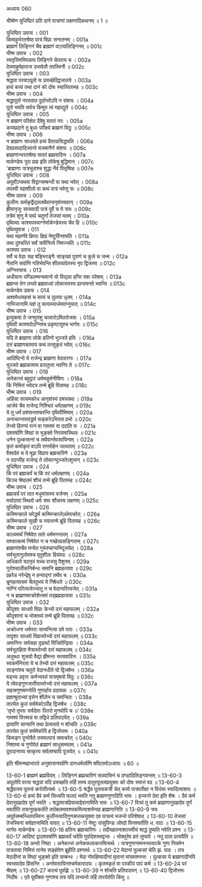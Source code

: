 अध्यायः 060

भीष्मेण युधिष्ठिरं प्रति दाने पात्राणां लक्षणादिकथनम् ॥ 1 ॥
	
युधिष्ठिर उवाच ।	001  
किमाहुर्भरतश्रेष्ठ पात्रं विप्राः सनातनम् ।	001a  
ब्राह्मणं लिङ्गिनं चैव ब्राह्मणं वाऽप्यलिङ्गिनम् ॥	001c  
भीष्म उवाच ।	002  
स्ववृत्तिमभिपन्नाय लिङ्गिने चेतराय च ।	002a  
देयमाहुर्महाराज उभावेतौ तपस्विनौ ॥	002c  
युधिष्ठिर उवाच ।	003  
श्रद्धया परयाऽपूतो यः प्रयच्छेद्द्विजातये ।	003a  
हव्यं कव्यं तथा दानं को दोषः स्यात्पितामह ॥	003c  
भीष्म उवाच ।	004  
श्रद्धापूतो नरस्तात दुर्दान्तोऽपि न संशयः ।	004a  
पूतो भवति सर्वत्र किमुत त्वं महाद्युते ॥	004c  
युधिष्ठिर उवाच ।	005  
न ब्राह्मणं परिक्षेत दैवेषु सततं नरः ।	005a  
कव्यप्रदाने तु बुधाः परीक्ष्यं ब्राह्मणं विदुः ॥	005c  
भीष्म उवाच ।	006  
न ब्राह्मणः साधयते हव्यं दैवात्प्रसिद्ध्यति ।	006a  
देवप्रसादादिज्यन्ते यजमानैर्न संशयः ॥	006c  
ब्राह्मणान्भरतश्रेष्ठ सततं ब्रह्मवादिनः ।	007a  
मार्कण्डेयः पुरा प्राह इति लोकेषु बुद्धिमान् ।	007c  
\'ब्राह्मणाः पात्रभूताश्च शुद्धा नैवं पितृष्विह ॥	007e  
युधिष्ठिर उवाच ।	008  
अपूर्वोऽप्यथवा विद्वान्सम्बन्धी वा यथा भवेत् ।	008a  
तपस्वी यज्ञशीलो वा कथं पात्रं भवेत्तु सः ॥	008c  
भीष्म उवाच ।	009  
कुलीनः कर्मकृद्वैद्यस्तथैवाप्यनृशंस्यवान् ।	009a  
ह्रीमानृजुः सत्यवादी पात्रं पूर्वे च ये त्रयः ॥	009c  
तत्रेमं शृणु मे पार्थ चतुर्णां तेजसां मतम् ।	010a  
पृथिव्याः काश्यपस्याग्नेर्मार्कण्डेयस्य चैव हि ॥	010c  
पृथिव्युवाच ।	011  
यथा महार्णवे क्षिप्तः क्षिप्रं नेष्टुर्विनश्यति ।	011a  
तथा दुश्चरितं सर्वं त्रयीनित्ये निमज्जति ॥	011c  
काश्यप उवाच ।	012  
सर्वे च वेदाः सह षङ्भिरङ्गैः साङ्ख्यं पुराणं च कुले च जन्म ।	012a  
नैतानि सर्वाणि गतिर्भवन्ति शीलव्यपेतस्य नृप द्विजस्य ॥	012c  
अग्निरुवाच ।	013  
अधीयानः पण्डितम्मन्यमानो यो विद्यया हन्ति यशः परेषाम् ।	013a  
ब्रह्मन्स तेन लभते ब्रह्मवध्यां लोकास्तस्य ह्यन्तवन्तो भवन्ति ॥	013c  
मार्कण्डेय उवाच ।	014  
अश्वमेधसहस्रं च सत्यं च तुलया धृतम् ।	014a  
नाभिजानामि यज्ञं तु सत्यस्यार्धमवाप्नुयात् ॥	014c  
भीष्म उवाच ।	015  
इत्युक्त्वा ते जग्मुराशु चत्वारोऽमिततेजसः ।	015a  
पृथिवी काश्यपोऽग्निश्च प्रकृष्टायुश्च भार्गवः ॥	015c  
युधिष्ठिर उवाच ।	016  
यदि ते ब्राह्मणा लोके व्रतिनो भुञ्जते हविः ।	016a  
दत्तं ब्राह्मणकामाय कथं तत्सुकृतं भवेत् ॥	016c  
भीष्म उवाच ।	017  
आदिष्टिनो ये राजेन्द्र ब्राह्मणा वेदपारगाः ।	017a  
भुञ्जते ब्रह्मकामाय व्रतलुप्ता भवन्ति ते ॥	017c  
युधिष्ठिर उवाच ।	018  
अनेकान्तं बहुद्वारं धर्ममाहुर्मनीषिणः ।	018a  
किं निमित्तं भवेदत्र तन्मे ब्रूहि पितामह ॥	018c  
भीष्म उवाच ।	019  
अहिंसा सत्यमकोध आनृशंस्यं दमस्तथा ।	019a  
आर्जवं चैव राजेन्द्र निश्चितं धर्मलक्षणम् ॥	019c  
ये तु धर्मं प्रशंसन्तश्चरन्ति पृथिवीमिमाम् ।	020a  
अनाचरन्तस्तद्धर्म सङ्करेऽभिरता प्रभो ॥	020c  
तेभ्यो हिरण्यं रत्नं वा गामश्वं वा ददाति यः ।	021a  
दशवर्षाणि विष्ठां स भुङ्क्ते निरयमास्थितः ॥	021c  
धनेन पुल्कसानां च तथैवान्तेवसायिनाम् ।	022a  
कृतं कर्माकृतं वाऽपि रागमोहेन जल्पताम् ॥	022c  
वैश्वदेवं च ये मूढा विप्राय ब्रह्मचारिणे ।	023a  
न ददन्तीह राजेन्द्र ते लोकान्भुञ्जतेऽशुभान् ॥	023c  
युधिष्ठिर उवाच ।	024  
किं परं ब्रह्मचर्यं च किं परं धर्मलक्षणम् ।	024a  
किञ्च श्रेष्ठतमं शौचं तन्मे ब्रूहि पितामह ॥	024c  
भीष्म उवाच ।	025  
ब्रह्मचर्यं परं तात मधुमांसस्य वर्जनम् ।	025a  
मर्यादायां स्थितो धर्मः शमः शौचस्य लक्षणम् ॥	025c  
युधिष्ठिर उवाच ।	026  
कस्मिन्काले चरेद्धर्म कस्मिन्कालेऽर्थमाचरेत् ।	026a  
कस्मिन्काले सुखी च स्यात्तन्मे ब्रूहि पितामह ॥	026c  
भीष्म उवाच ।	027  
काल्यमर्थं निषेवेत ततो धर्ममनन्तरम् ।	027a  
पश्चात्कामं निषेवेत न च गच्छेत्प्रसङ्गिताम् ॥	027c  
ब्राह्मणांश्चैव मन्येत गुरूंश्चाप्यभिपूजयेत् ।	028a  
सर्वभूतानुलोमश्च मृदुशीलः प्रियंवदः ॥	028c  
अधिकारे यदनृतं यच्च राजसु पैशुनम् ।	029a  
गुरोश्चालीकनिर्बन्धः समानि ब्रह्महत्यया ॥	029c  
प्रहरेन्न नरेन्द्रेषु न हन्याद्गां तथैव च ।	030a  
भ्रूणहत्यासमं चैतदुभयं ये निषेधते ॥	030c  
नाग्निं परित्यजेज्जातु न च वेदान्परित्यजेत् ।	031a  
न च ब्राह्मणमाक्रोशेत्समं तद्ब्रह्महत्यया ॥	031c  
युधिष्ठिर उवाच ।	032  
कीदृशाः साधवो विप्राः केभ्यो दत्तं महाफलम् ।	032a  
कीदृशानां च भोक्तव्यं तन्मे ब्रूहि पितामह ॥	032c  
भीष्म उवाच ।	033  
अक्रोधना धर्मपराः सत्यनित्या दमे रताः ।	033a  
तादृशाः साधवो विप्रास्तेभ्यो दत्तं महाफलम् ॥	033c  
अमानिनः सर्वसहा दृढार्था विजितेन्द्रियाः ।	034a  
सर्वभूतहिता मैत्रास्तेभ्यो दत्तं महाफलम् ॥	034c  
अलुब्धाः शुचयो वैद्या ह्रीमन्तः सत्यवादिनः ।	035a  
स्वकर्मनिरता ये च तेभ्यो दत्तं महाफलम् ॥	035c  
साङ्गांश्च चतुरो वेदानधीते यो द्विजर्षभः ।	036a  
षड्भ्यः प्रवृत्तः कर्मभ्यस्तं पात्रमृषयो विदुः ॥	036c  
ये त्वेवङ्गुणजातीयास्तेभ्यो दत्तं महाफलम् ।	037a  
सहस्रगुणमाप्नोति गुणार्हाय प्रदायकः ॥	037c  
प्रज्ञाश्रुताभ्यां वृत्तेन शीलेन च समन्वितः ।	038a  
तारयेत कुलं सर्वमेकोऽपीह द्विजर्षभः ।	038c  
\'तृप्ते तृप्ताः सर्वदेवाः पितरो मुनयोपि च ॥\'	038e  
गामश्वं वित्तमन्नं वा तद्विधे प्रतिपादयेत् ।	039a  
द्रव्याणि चान्यानि तथा प्रेत्यभावे न शोचति ॥	039c  
तारयेत कुलं सर्वमेकोपि ह द्विजोत्तमः ।	040a  
किमङ्ग पुनरेवैते तस्मात्पात्रं समाचरेत् ॥	040c  
निशाम्य च गुणोपेतं ब्राह्मणं साधुसम्मतम् ।	041a  
दूरादानाय्य सत्कृत्य सर्वतश्चापि पूजयेत् ॥ ॥	041c  

इति श्रीमन्महाभारते अनुशासनपर्वणि दानधर्मपर्वणि षष्टितमोऽध्यायः ॥ 60 ॥

13-60-1 ब्राह्मणं ब्रह्मविदम् । लिङ्गिनं ब्रह्मचारिणं सन्न्यासिनं च दण्डादिलिङ्गवन्तम् ॥ 13-60-3 अपूतोपि परया श्रद्धयां यदि प्रयच्छति तर्हि तस्य दातुरपूतत्वप्रयुक्तः को दोषः स्यात्तं वद ॥ 13-60-4 श्रद्धैवास्य पूतत्वं करोतीत्यर्थः ॥ 13-60-5 श्रद्धैव पूतत्वकर्त्री चेत् कव्ये पात्रपरीक्षा न विधेया स्यादित्याशयः ॥ 13-60-6 हव्यं दैवं कर्म सिध्यति फलदं भवति नतु ब्राह्मणगुणादिति भावः । इज्यन्ते देवा इति शेषः । दैवं कर्म देवानुग्रहादेव पूर्णं भवति । श्रद्धामात्रप्रियत्वाद्देवानामिति भावः ॥ 13-60-7 पित्र्यं तु कर्म ब्राह्मणानुग्रहादेव पूर्णं भवतीति तत्रानुग्रहकर्तरि तपोबलमावश्यकमित्याशयेनाह ब्राह्मणानिति ॥ 13-60-9 त्रयः अपूर्वसम्बन्धितपस्विनः कुलीनत्वादिगुणसप्तकयुक्ता एव पात्रत्वं भजन्ते परिशेषात् ॥ 13-60-10 तेजसां तेजस्विनां सर्वज्ञानामिति यावत् ॥ 13-60-11 नेष्टुः पांसुपिण्डः लोष्ठो विनश्यतीति ध. पाठः ॥ 13-60-15 भार्गवः मार्कण्डेयः ॥ 13-60-16 व्रतिनः ब्रह्मचारिणः । तदीयव्रतनाशात्स्वीयं श्राद्धं दुष्यति नवेति प्रश्नः ॥ 13-60-17 आदिष्टं द्वादशवर्षाणि ब्रह्मचर्यं चरेति गुर्वादेशस्तद्वन्तः । भोक्तुरेव व्रतं लुप्यते । नतु दाता प्रत्यवैति ॥ 13-60-18 अन्तो निष्ठा । अनेकान्तं अनेकफलाकारमित्यर्थः । पात्रगुणानामनन्तत्वात्के गुणा नियमेन पात्रताया निमित्तं तानेव सङ्क्षेपेण ब्रूहीति प्रश्नार्थः ॥ 13-60-22 मेदानां पुल्कसां चेति झ. पाठः । तत्र मेदादीनां स विष्ठां भुङ्क्ते इति सम्बन्धः । मेदा गोमहिष्यादीनां मृतानां मांसमश्नन्तः । पुल्कसा ये ब्राह्मणादीनपि स्वभावादेव हिंसन्ति । अन्तेवसायिनश्चर्मकारादयः । कृतमकृतं वा परकीयं पापं कर्म ॥ 13-60-24 परं श्रेष्ठम् ॥ 13-60-27 काल्यं पूर्वाह्णे ॥ 13-60-39 न शोचति प्रतिपादयन् ॥ 13-60-40 द्विजोत्तमः निर्दोषः । एते पूर्वोक्ता गुणाश्च तत्र यदि लभ्यन्ते तर्हि तारयेतेति किमु ॥
